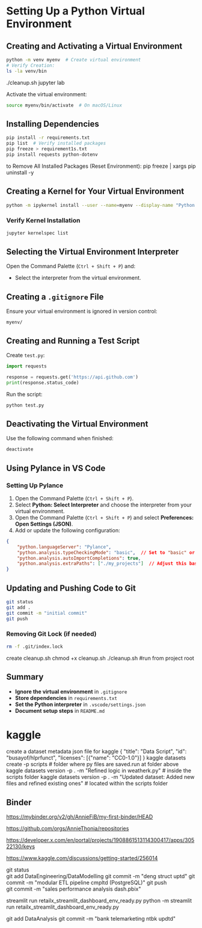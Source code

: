 
# Setting Up a Python Virtual Environment

## Creating and Activating a Virtual Environment

```sh
python -m venv myenv  # Create virtual environment
# Verify Creation:
ls -la venv/bin
```

./cleanup.sh
jupyter lab

Activate the virtual environment:

```sh
source myenv/bin/activate  # On macOS/Linux
```


## Installing Dependencies

```sh
pip install -r requirements.txt
pip list  # Verify installed packages
pip freeze > requirement1s.txt
pip install requests python-dotenv
```
to Remove All Installed Packages (Reset Environment): pip freeze | xargs pip uninstall -y

## Creating a Kernel for Your Virtual Environment

```sh
python -m ipykernel install --user --name=myenv --display-name "Python (myenv)"
```

### Verify Kernel Installation

```sh
jupyter kernelspec list
```

## Selecting the Virtual Environment Interpreter

Open the Command Palette (`Ctrl + Shift + P`) and:

- Select the interpreter from the virtual environment.

## Creating a `.gitignore` File

Ensure your virtual environment is ignored in version control:

```
myenv/
```

## Creating and Running a Test Script

Create `test.py`:

```python
import requests

response = requests.get('https://api.github.com')
print(response.status_code)
```

Run the script:

```sh
python test.py
```

## Deactivating the Virtual Environment

Use the following command when finished:

```sh
deactivate
```

## Using Pylance in VS Code

### Setting Up Pylance

1. Open the Command Palette (`Ctrl + Shift + P`).
2. Select **Python: Select Interpreter** and choose the interpreter from your virtual environment.
3. Open the Command Palette (`Ctrl + Shift + P`) and select **Preferences: Open Settings (JSON)**.
4. Add or update the following configuration:

```json
{
    "python.languageServer": "Pylance",
    "python.analysis.typeCheckingMode": "basic",  // Set to "basic" or "strict" as needed.
    "python.analysis.autoImportCompletions": true,
    "python.analysis.extraPaths": ["./my_projects"]  // Adjust this based on your project structure.
}
```

## Updating and Pushing Code to Git

```sh
git status
git add .
git commit -m "initial commit"
git push
```

### Removing Git Lock (if needed)

```sh
rm -f .git/index.lock
```
create cleanup.sh
chmod +x cleanup.sh
./cleanup.sh #run from project root

## Summary

- **Ignore the virtual environment** in `.gitignore`
- **Store dependencies** in `requirements.txt`
- **Set the Python interpreter** in `.vscode/settings.json`
- **Document setup steps** in `README.md`

# kaggle
create a dataset metadata json file for kaggle
{
    "title": "Data Script",
    "id": "busayof/hlprfunct",
    "licenses": [{"name": "CC0-1.0"}]
  }
kaggle datasets create -p scripts # folder where py files are saved.run at folder above
kaggle datasets version -p . -m "Refined logic in weatherk.py" # inside the scripts folder
kaggle datasets version -p . -m "Updated dataset: Added new files and refined existing ones"  # located within the scripts folder

## Binder
https://mybinder.org/v2/gh/AnnieFiB/my-first-binder/HEAD


https://github.com/orgs/AnnieThonia/repositories

https://developer.x.com/en/portal/projects/1908861513114300417/apps/30522130/keys

https://www.kaggle.com/discussions/getting-started/256014


git status              
git add DataEngineering/DataModelling
git commit -m "deng struct uptd"
git commit -m "modular ETL pipeline cmpltd (PostgreSQL)"
git push                 
git commit -m "sales performance analysis dash.pbix"

streamlit run retailx_streamlit_dashboard_env_ready.py
python -m streamlit run retailx_streamlit_dashboard_env_ready.py


git add DataAnalysis
git commit -m "bank telemarketing ntbk updtd"